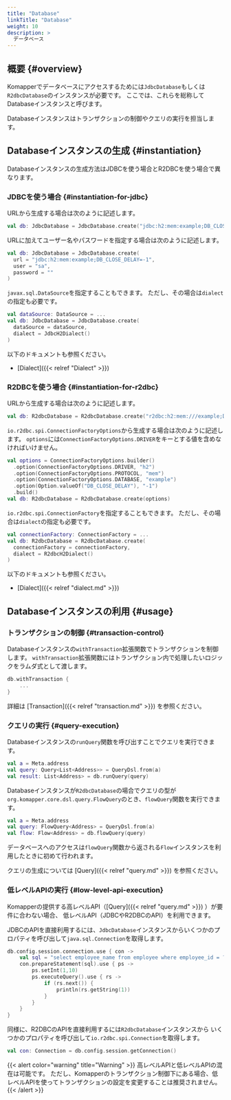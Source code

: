 ```yaml
---
title: "Database"
linkTitle: "Database"
weight: 10
description: >
  データベース
---
```


## 概要 {#overview}

Komapperでデータベースにアクセスするためには`JdbcDatabase`もしくは`R2dbcDatabase`のインスタンスが必要です。
ここでは、これらを総称してDatabaseインスタンスと呼びます。

Databaseインスタンスはトランザクションの制御やクエリの実行を担当します。

## Databaseインスタンスの生成 {#instantiation}

Databaseインスタンスの生成方法はJDBCを使う場合とR2DBCを使う場合で異なります。

### JDBCを使う場合 {#instantiation-for-jdbc}

URLから生成する場合は次のように記述します。

```kotlin
val db: JdbcDatabase = JdbcDatabase.create("jdbc:h2:mem:example;DB_CLOSE_DELAY=-1")
```

URLに加えてユーザー名やパスワードを指定する場合は次のように記述します。

```kotlin
val db: JdbcDatabase = JdbcDatabase.create(
  url = "jdbc:h2:mem:example;DB_CLOSE_DELAY=-1", 
  user = "sa", 
  password = ""
)
```

`javax.sql.DataSource`を指定することもできます。
ただし、その場合は`dialect`の指定も必要です。

```kotlin
val dataSource: DataSource = ...
val db: JdbcDatabase = JdbcDatabase.create(
  dataSource = dataSource, 
  dialect = JdbcH2Dialect()
)
```

以下のドキュメントも参照ください。

- [Dialect]({{< relref "Dialect" >}})

### R2DBCを使う場合 {#instantiation-for-r2dbc}

URLから生成する場合は次のように記述します。

```kotlin
val db: R2dbcDatabase = R2dbcDatabase.create("r2dbc:h2:mem:///example;DB_CLOSE_DELAY=-1")
```

`io.r2dbc.spi.ConnectionFactoryOptions`から生成する場合は次のように記述します。
`options`には`ConnectionFactoryOptions.DRIVER`をキーとする値を含めなければいけません。

```kotlin
val options = ConnectionFactoryOptions.builder()
  .option(ConnectionFactoryOptions.DRIVER, "h2")
  .option(ConnectionFactoryOptions.PROTOCOL, "mem")
  .option(ConnectionFactoryOptions.DATABASE, "example")
  .option(Option.valueOf("DB_CLOSE_DELAY"), "-1")
  .build()
val db: R2dbcDatabase = R2dbcDatabase.create(options)
```

`io.r2dbc.spi.ConnectionFactory`を指定することもできます。
ただし、その場合は`dialect`の指定も必要です。

```kotlin
val connectionFactory: ConnectionFactory = ...
val db: R2dbcDatabase = R2dbcDatabase.create(
  connectionFactory = connectionFactory, 
  dialect = R2dbcH2Dialect()
)
```

以下のドキュメントも参照ください。

- [Dialect]({{< relref "dialect.md" >}})

## Databaseインスタンスの利用 {#usage}

### トランザクションの制御 {#transaction-control}

Databaseインスタンスの`withTransaction`拡張関数でトランザクションを制御します。
`withTransaction`拡張関数にはトランザクション内で処理したいロジックをラムダ式として渡します。

```kotlin
db.withTransaction {
    ...
}
```

詳細は [Transaction]({{< relref "transaction.md" >}}) を参照ください。

### クエリの実行 {#query-execution}

Databaseインスタンスの`runQuery`関数を呼び出すことでクエリを実行できます。

```kotlin
val a = Meta.address
val query: Query<List<Address>> = QueryDsl.from(a)
val result: List<Address> = db.runQuery(query)
```

Databaseインスタンスが`R2dbcDatabase`の場合でクエリの型が`org.komapper.core.dsl.query.FlowQuery`のとき、`flowQuery`関数を実行できます。

```kotlin
val a = Meta.address
val query: FlowQuery<Address> = QueryDsl.from(a)
val flow: Flow<Address> = db.flowQuery(query)
```

データベースへのアクセスは`flowQuery`関数から返される`Flow`インスタンスを利用したときに初めて行われます。

クエリの生成については [Query]({{< relref "query.md" >}}) を参照ください。

### 低レベルAPIの実行 {#low-level-api-execution}

Komapperの提供する高レベルAPI（[Query]({{< relref "query.md" >}}) ）が要件に合わない場合、
低レベルAPI（JDBCやR2DBCのAPI）を利用できます。

JDBCのAPIを直接利用するには、`JdbcDatabase`インスタンスからいくつかのプロパティを呼び出して`java.sql.Connection`を取得します。

```kotlin
db.config.session.connection.use { con ->
    val sql = "select employee_name from employee where employee_id = ?"
    con.prepareStatement(sql).use { ps ->
        ps.setInt(1,10)
        ps.executeQuery().use { rs ->
            if (rs.next()) {
                println(rs.getString(1))
            }
        }
    }
}
```

同様に、R2DBCのAPIを直接利用するには`R2dbcDatabase`インスタンスから
いくつかのプロパティを呼び出して`io.r2dbc.spi.Connection`を取得します。

```kotlin
val con: Connection = db.config.session.getConnection()
```

{{< alert color="warning" title="Warning" >}}
高レベルAPIと低レベルAPIの混在は可能です。
ただし、Komapperのトランザクション制御下にある場合、低レベルAPIを使ってトランザクションの設定を変更することは推奨されません。
{{< /alert >}}
